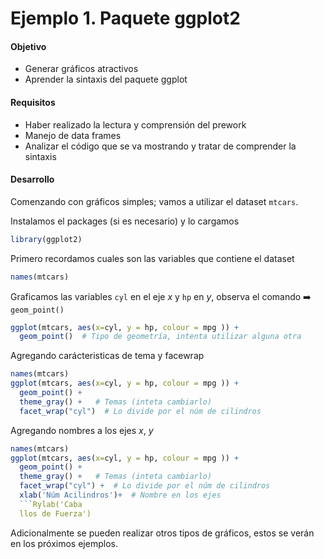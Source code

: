 # Ejemplo 1.  Paquete ggplot2

#### Objetivo
- Generar gráficos atractivos 
- Aprender la sintaxis del paquete ggplot

#### Requisitos
- Haber realizado la lectura y comprensión del prework
- Manejo de data frames
- Analizar el código que se va mostrando y tratar de comprender la sintaxis


#### Desarrollo

Comenzando con gráficos simples; vamos a utilizar el dataset `mtcars`. 


Instalamos el packages (si es necesario) y lo cargamos
```R 
library(ggplot2)
```

Primero recordamos cuales son las variables que contiene el dataset
```R
names(mtcars)
``` 
Graficamos las variables `cyl` en el eje _x_ y `hp` en _y_, observa el comando :arrow_right: `geom_point()`
```R
ggplot(mtcars, aes(x=cyl, y = hp, colour = mpg )) + 
  geom_point()  # Tipo de geometría, intenta utilizar alguna otra
```

Agregando carácteristicas de tema y facewrap
```R
names(mtcars)
ggplot(mtcars, aes(x=cyl, y = hp, colour = mpg )) + 
  geom_point() +   
  theme_gray() +   # Temas (inteta cambiarlo)
  facet_wrap("cyl")  # Lo divide por el núm de cilindros
``` 

Agregando nombres a los ejes _x_, _y_
```R
names(mtcars)
ggplot(mtcars, aes(x=cyl, y = hp, colour = mpg )) + 
  geom_point() +   
  theme_gray() +   # Temas (inteta cambiarlo)
  facet_wrap("cyl") +  # Lo divide por el núm de cilindros
  xlab('Núm Acilindros')+  # Nombre en los ejes
  ```Rylab('Caba
  llos de Fuerza')
```
Adicionalmente se pueden realizar otros tipos de gráficos, estos se verán en los próximos ejemplos.
